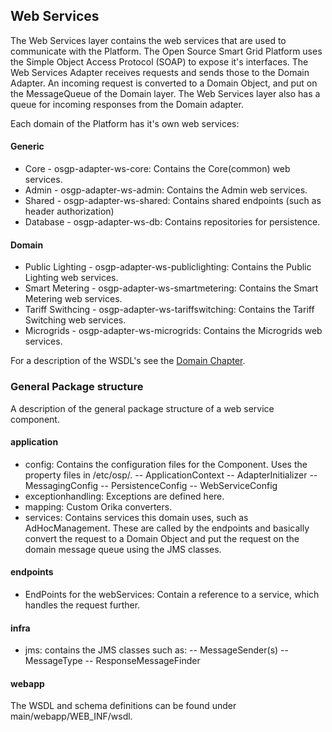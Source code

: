 ## Web Services

The Web Services layer contains the web services that are used to communicate with the Platform. The Open Source Smart Grid Platform uses the Simple Object Access Protocol (SOAP) to expose it's interfaces. The Web Services Adapter receives requests and sends those to the Domain Adapter. An incoming request is converted to a Domain Object, and put on the MessageQueue of the Domain layer. The Web Services layer also has a queue for incoming responses from the Domain adapter.

Each domain of the Platform has it's own web services:

#### Generic
- Core - osgp-adapter-ws-core: Contains the Core(common) web services.
- Admin - osgp-adapter-ws-admin: Contains the Admin web services.
- Shared - osgp-adapter-ws-shared: Contains shared endpoints (such as header authorization)
- Database - osgp-adapter-ws-db: Contains repositories for persistence.

#### Domain
- Public Lighting - osgp-adapter-ws-publiclighting: Contains the Public Lighting web services.
- Smart Metering - osgp-adapter-ws-smartmetering: Contains the Smart Metering web services.
- Tariff Swithcing - osgp-adapter-ws-tariffswitching: Contains the Tariff Switching web services.
- Microgrids - osgp-adapter-ws-microgrids: Contains the Microgrids web services.

For a description of the WSDL's see the [Domain Chapter](../../Domains/README.md).

### General Package structure
A description of the general package structure of a web service component.

#### application
- config: Contains the configuration files for the Component. Uses the property files in /etc/osp/.
-- ApplicationContext
-- AdapterInitializer
-- MessagingConfig
-- PersistenceConfig
-- WebServiceConfig
- exceptionhandling: Exceptions are defined here.
- mapping: Custom Orika converters.
- services: Contains services this domain uses, such as AdHocManagement. These are called by the endpoints and basically convert the request to a Domain Object and put the request on the domain message queue using the JMS classes.

#### endpoints
- EndPoints for the webServices: Contain a reference to a service, which handles the request further.

#### infra
- jms: contains the JMS classes such as:
-- MessageSender(s)
-- MessageType
-- ResponseMessageFinder

#### webapp
The WSDL and schema definitions can be found under main/webapp/WEB_INF/wsdl.
